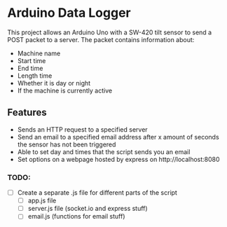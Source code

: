 # Arduino Data Logger

This project allows an Arduino Uno with a SW-420 tilt sensor to send a POST packet to a server. The packet contains information about:

- Machine name
- Start time
- End time
- Length time
- Whether it is day or night
- If the machine is currently active

## Features
- Sends an HTTP request to a specified server
- Send an email to a specified email address after x amount of seconds the sensor has not been triggered
- Able to set day and times that the script sends you an email
- Set options on a webpage hosted by express on http://localhost:8080


### TODO:
- [ ] Create a separate .js file for different parts of the script
    - [ ] app.js file
    - [ ] server.js file (socket.io and express stuff)
    - [ ] email.js (functions for email stuff)
